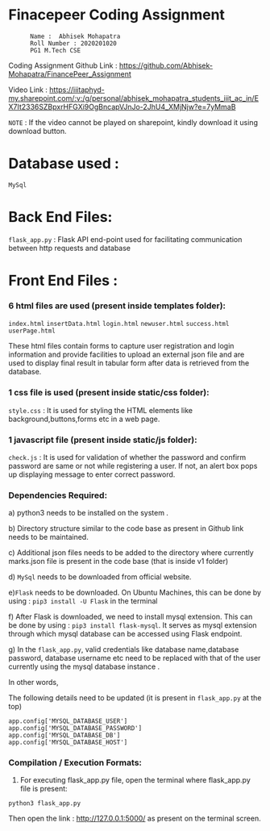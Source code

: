 # Finacepeer Coding Assignment

          Name :  Abhisek Mohapatra
          Roll Number : 2020201020
          PG1 M.Tech CSE

Coding Assignment Github Link :
https://github.com/Abhisek-Mohapatra/FinancePeer_Assignment

Video Link :
https://iiitaphyd-my.sharepoint.com/:v:/g/personal/abhisek_mohapatra_students_iiit_ac_in/EX7It2336SZBpxrHFGXi9OgBncapVJnJo-2JhU4_XMjNjw?e=7yMmaB

`NOTE` : If the video cannot be played on sharepoint, kindly download it using download button.
                

# Database used :  
`MySql`
# Back End Files:
`flask_app.py`  : Flask API end-point used for facilitating communication between http requests and database

# Front End Files :
### 6 html files are used (present inside templates folder): 
`index.html`
`insertData.html`
`login.html`
`newuser.html`
`success.html`
`userPage.html` 

These html files contain forms to capture user registration and login information and provide facilities to upload an external json file and are used to display final result in tabular form after data is retrieved from the database.

### 1 css file is used (present inside static/css folder):
`style.css` : It is used for styling the HTML elements like background,buttons,forms etc in a web page.
### 1 javascript file (present inside static/js folder): 
`check.js` : It is used for validation of whether the password and confirm password are same or not while registering a user. If not, an alert box pops up displaying message to enter correct password.

### Dependencies Required: 

a) python3 needs to be installed on the system .

b) Directory structure similar to the code base as present in Github link needs to be maintained.

c) Additional json files needs to be added to the directory where currently marks.json file is present in the code base (that is inside v1 folder)

d) `MySql` needs to be downloaded from official website.

e)`Flask` needs to be downloaded. On Ubuntu Machines, this can be done by using : `pip3 install -U Flask` in the terminal

f) After Flask is downloaded, we need to install mysql extension. This can be done by using : `pip3 install flask-mysql`. It serves as mysql extension through which mysql database can be accessed using Flask endpoint.

g) In the `flask_app.py`, valid credentials like database name,database password, database username etc need to be replaced with that of the user currently using the mysql database instance . 

In other words,

The following details need to be updated (it is present in `flask_app.py` at the top)

```
app.config['MYSQL_DATABASE_USER'] 
app.config['MYSQL_DATABASE_PASSWORD'] 
app.config['MYSQL_DATABASE_DB'] 
app.config['MYSQL_DATABASE_HOST'] 
```

### Compilation / Execution Formats:

1)  For executing flask_app.py file, open the terminal where flask_app.py file is present:
```
python3 flask_app.py  
```

Then open the link : http://127.0.0.1:5000/ as present on the terminal screen.





























